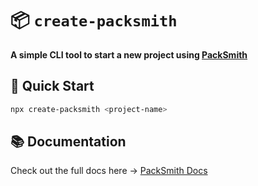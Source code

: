 # 📦 `create-packsmith`  
**A simple CLI tool to start a new project using [PackSmith](https://packsmith.vercel.app)**

## 🚀 Quick Start

```bash
npx create-packsmith <project-name>
```
## 📚 Documentation

Check out the full docs here → [PackSmith Docs](https://packsmith.vercel.app)
